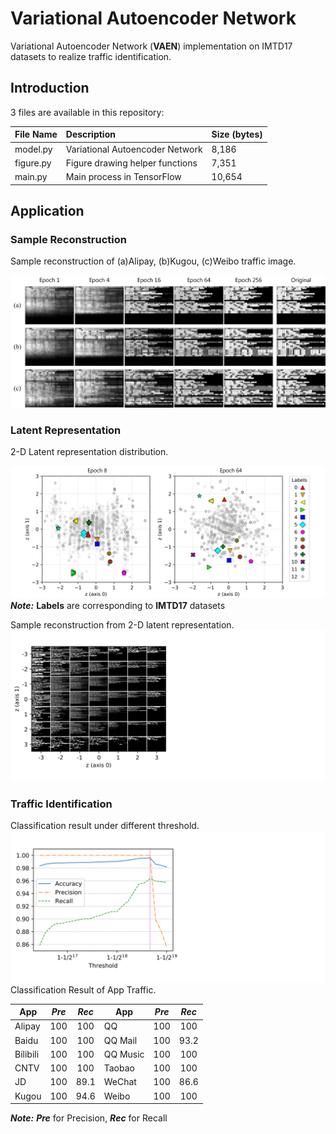 # Variational Autoencoder Network
Variational Autoencoder Network (**VAEN**) implementation on IMTD17 datasets to realize traffic identification.

## Introduction
3 files are available in this repository: 

| File Name  | Description                     | Size (bytes) |
| :--------- | :------------------------------ | :----------- |
| model.py   | Variational Autoencoder Network | 8,186        |
| figure.py  | Figure drawing helper functions | 7,351        |
| main.py    | Main process in TensorFlow      | 10,654       |

## Application

### Sample Reconstruction
Sample reconstruction of (a)Alipay, (b)Kugou, (c)Weibo traffic image.

![image](figures/1.png)

### Latent Representation
2-D Latent representation distribution.

![image](figures/2.png)
***Note:*** **Labels** are corresponding to **IMTD17** datasets

Sample reconstruction from 2-D latent representation.
![image](figures/3.png)

### Traffic Identification
Classification result under different threshold.
![image](figures/4.png)
Classification Result of App Traffic.

|   App    | _Pre_ | _Rec_ |   App    | _Pre_ | _Rec_ |
| -------- | :---: | :---: | -------- | :---: | :---: |
| Alipay   | 100   | 100   | QQ       | 100   | 100   |
| Baidu    | 100   | 100   | QQ Mail  | 100   | 93.2  |
| Bilibili | 100   | 100   | QQ Music | 100   | 100   |
| CNTV     | 100   | 100   | Taobao   | 100   | 100   |
| JD       | 100   | 89.1  | WeChat   | 100   | 86.6  |
| Kugou    | 100   | 94.6  | Weibo    | 100   | 100   |

***Note:*** ___Pre___ for Precision, ___Rec___ for Recall
